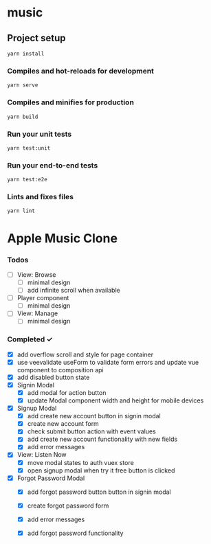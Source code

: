 # music

## Project setup
```
yarn install
```

### Compiles and hot-reloads for development
```
yarn serve
```

### Compiles and minifies for production
```
yarn build
```

### Run your unit tests
```
yarn test:unit
```

### Run your end-to-end tests
```
yarn test:e2e
```

### Lints and fixes files
```
yarn lint
```

# Apple Music Clone

### Todos
- [ ] View: Browse
  - [ ] minimal design
  - [ ] add infinite scroll when available
- [ ] Player component
  - [ ] minimal design
- [ ] View: Manage
  - [ ] minimal design

### Completed ✓
- [x] add overflow scroll and style for page container
- [x] use veevalidate useForm to validate form errors and update vue component to composition api
- [x] add disabled button state
- [x] Signin Modal
    - [x] add modal for action button
    - [x] update Modal component width and height for mobile devices
- [x] Signup Modal
    - [x] add create new account button in signin modal
    - [x] create new account form
    - [x] check submit button action with event values
    - [x] add create new account functionality with new fields
    - [x] add error messages
- [x] View: Listen Now
  - [x] move modal states to auth vuex store
  - [x] open signup modal when try it free button is clicked
- [x] Forgot Password Modal
  - [x] add forgot password button button in signin modal
  - [x] create forgot password form
  - [x] add error messages
  - [x] add forgot password functionality
 

